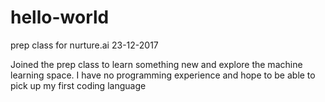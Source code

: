 # hello-world
prep class for nurture.ai 23-12-2017

Joined the prep class to learn something new and explore the machine learning space.
I have no programming experience and hope to be able to pick up my first coding language
